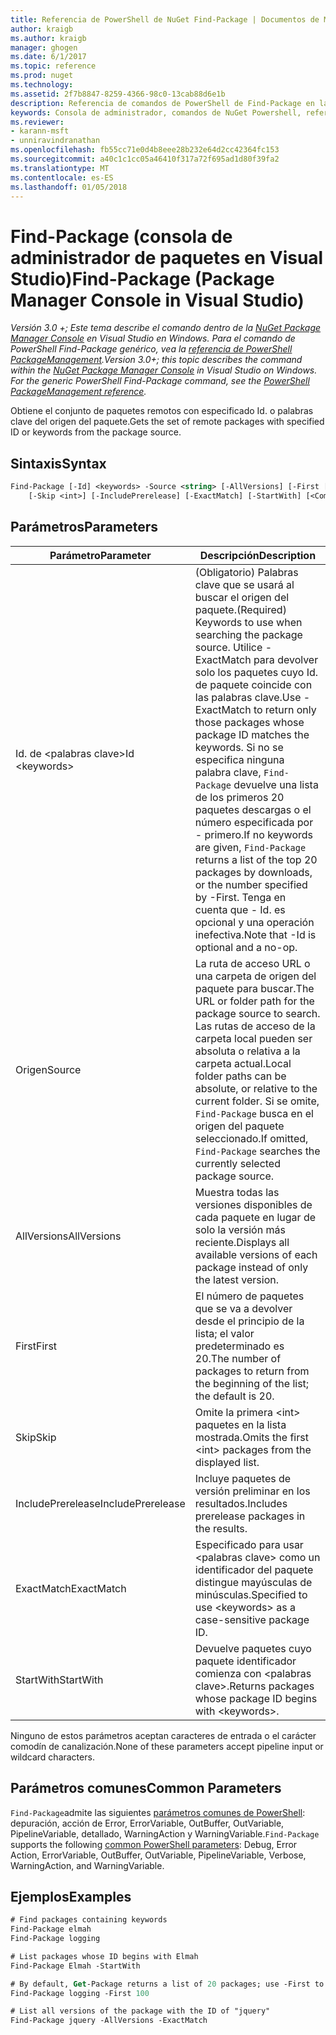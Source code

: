 ```yaml
---
title: Referencia de PowerShell de NuGet Find-Package | Documentos de Microsoft
author: kraigb
ms.author: kraigb
manager: ghogen
ms.date: 6/1/2017
ms.topic: reference
ms.prod: nuget
ms.technology: 
ms.assetid: 2f7b8847-8259-4366-98c0-13cab88d6e1b
description: Referencia de comandos de PowerShell de Find-Package en la consola de administrador de paquetes de NuGet en Visual Studio.
keywords: Consola de administrador, comandos de NuGet Powershell, referencia de NuGet Powershell, Find-Package de paquete de NuGet
ms.reviewer:
- karann-msft
- unniravindranathan
ms.openlocfilehash: fb55cc71e0d4b8eee28b232e64d2cc42364fc153
ms.sourcegitcommit: a40c1c1cc05a46410f317a72f695ad1d80f39fa2
ms.translationtype: MT
ms.contentlocale: es-ES
ms.lasthandoff: 01/05/2018
---
```

# <a name="find-package-package-manager-console-in-visual-studio"></a><span data-ttu-id="241f7-104">Find-Package (consola de administrador de paquetes en Visual Studio)</span><span class="sxs-lookup"><span data-stu-id="241f7-104">Find-Package (Package Manager Console in Visual Studio)</span></span>

<span data-ttu-id="241f7-105">*Versión 3.0 +; Este tema describe el comando dentro de la [NuGet Package Manager Console](Package-Manager-Console.md) en Visual Studio en Windows. Para el comando de PowerShell Find-Package genérico, vea la [referencia de PowerShell PackageManagement](/powershell/module/packagemanagement/?view=powershell-6).*</span><span class="sxs-lookup"><span data-stu-id="241f7-105">*Version 3.0+; this topic describes the command within the [NuGet Package Manager Console](Package-Manager-Console.md) in Visual Studio on Windows. For the generic PowerShell Find-Package command, see the [PowerShell PackageManagement reference](/powershell/module/packagemanagement/?view=powershell-6).*</span></span>

<span data-ttu-id="241f7-106">Obtiene el conjunto de paquetes remotos con especificado Id. o palabras clave del origen del paquete.</span><span class="sxs-lookup"><span data-stu-id="241f7-106">Gets the set of remote packages with specified ID or keywords from the package source.</span></span>

## <a name="syntax"></a><span data-ttu-id="241f7-107">Sintaxis</span><span class="sxs-lookup"><span data-stu-id="241f7-107">Syntax</span></span>

```ps
Find-Package [-Id] <keywords> -Source <string> [-AllVersions] [-First [<int>]]
    [-Skip <int>] [-IncludePrerelease] [-ExactMatch] [-StartWith] [<CommonParameters>]
```

## <a name="parameters"></a><span data-ttu-id="241f7-108">Parámetros</span><span class="sxs-lookup"><span data-stu-id="241f7-108">Parameters</span></span>

| <span data-ttu-id="241f7-109">Parámetro</span><span class="sxs-lookup"><span data-stu-id="241f7-109">Parameter</span></span> | <span data-ttu-id="241f7-110">Descripción</span><span class="sxs-lookup"><span data-stu-id="241f7-110">Description</span></span> |
| --- | --- |
| <span data-ttu-id="241f7-111">Id. de &lt;palabras clave&gt;</span><span class="sxs-lookup"><span data-stu-id="241f7-111">Id &lt;keywords&gt;</span></span> | <span data-ttu-id="241f7-112">(Obligatorio) Palabras clave que se usará al buscar el origen del paquete.</span><span class="sxs-lookup"><span data-stu-id="241f7-112">(Required) Keywords to use when searching the package source.</span></span> <span data-ttu-id="241f7-113">Utilice - ExactMatch para devolver solo los paquetes cuyo Id. de paquete coincide con las palabras clave.</span><span class="sxs-lookup"><span data-stu-id="241f7-113">Use -ExactMatch to return only those packages whose package ID matches the keywords.</span></span> <span data-ttu-id="241f7-114">Si no se especifica ninguna palabra clave, `Find-Package` devuelve una lista de los primeros 20 paquetes descargas o el número especificada por - primero.</span><span class="sxs-lookup"><span data-stu-id="241f7-114">If no keywords are given, `Find-Package` returns a list of the top 20 packages by downloads, or the number specified by -First.</span></span> <span data-ttu-id="241f7-115">Tenga en cuenta que - Id. es opcional y una operación inefectiva.</span><span class="sxs-lookup"><span data-stu-id="241f7-115">Note that -Id is optional and a no-op.</span></span> |
| <span data-ttu-id="241f7-116">Origen</span><span class="sxs-lookup"><span data-stu-id="241f7-116">Source</span></span> | <span data-ttu-id="241f7-117">La ruta de acceso URL o una carpeta de origen del paquete para buscar.</span><span class="sxs-lookup"><span data-stu-id="241f7-117">The URL or folder path for the package source to search.</span></span> <span data-ttu-id="241f7-118">Las rutas de acceso de la carpeta local pueden ser absoluta o relativa a la carpeta actual.</span><span class="sxs-lookup"><span data-stu-id="241f7-118">Local folder paths can be absolute, or relative to the current folder.</span></span> <span data-ttu-id="241f7-119">Si se omite, `Find-Package` busca en el origen del paquete seleccionado.</span><span class="sxs-lookup"><span data-stu-id="241f7-119">If omitted, `Find-Package` searches the currently selected package source.</span></span> |
| <span data-ttu-id="241f7-120">AllVersions</span><span class="sxs-lookup"><span data-stu-id="241f7-120">AllVersions</span></span> | <span data-ttu-id="241f7-121">Muestra todas las versiones disponibles de cada paquete en lugar de solo la versión más reciente.</span><span class="sxs-lookup"><span data-stu-id="241f7-121">Displays all available versions of each package instead of only the latest version.</span></span> |
| <span data-ttu-id="241f7-122">First</span><span class="sxs-lookup"><span data-stu-id="241f7-122">First</span></span> | <span data-ttu-id="241f7-123">El número de paquetes que se va a devolver desde el principio de la lista; el valor predeterminado es 20.</span><span class="sxs-lookup"><span data-stu-id="241f7-123">The number of packages to return from the beginning of the list; the default is 20.</span></span> |
| <span data-ttu-id="241f7-124">Skip</span><span class="sxs-lookup"><span data-stu-id="241f7-124">Skip</span></span> | <span data-ttu-id="241f7-125">Omite la primera &lt;int&gt; paquetes en la lista mostrada.</span><span class="sxs-lookup"><span data-stu-id="241f7-125">Omits the first &lt;int&gt; packages from the displayed list.</span></span>  |
| <span data-ttu-id="241f7-126">IncludePrerelease</span><span class="sxs-lookup"><span data-stu-id="241f7-126">IncludePrerelease</span></span> | <span data-ttu-id="241f7-127">Incluye paquetes de versión preliminar en los resultados.</span><span class="sxs-lookup"><span data-stu-id="241f7-127">Includes prerelease packages in the results.</span></span> |
| <span data-ttu-id="241f7-128">ExactMatch</span><span class="sxs-lookup"><span data-stu-id="241f7-128">ExactMatch</span></span> | <span data-ttu-id="241f7-129">Especificado para usar &lt;palabras clave&gt; como un identificador del paquete distingue mayúsculas de minúsculas.</span><span class="sxs-lookup"><span data-stu-id="241f7-129">Specified to use &lt;keywords&gt; as a case-sensitive package ID.</span></span> |
| <span data-ttu-id="241f7-130">StartWith</span><span class="sxs-lookup"><span data-stu-id="241f7-130">StartWith</span></span> | <span data-ttu-id="241f7-131">Devuelve paquetes cuyo paquete identificador comienza con &lt;palabras clave&gt;.</span><span class="sxs-lookup"><span data-stu-id="241f7-131">Returns packages whose package ID begins with &lt;keywords&gt;.</span></span> |

<span data-ttu-id="241f7-132">Ninguno de estos parámetros aceptan caracteres de entrada o el carácter comodín de canalización.</span><span class="sxs-lookup"><span data-stu-id="241f7-132">None of these parameters accept pipeline input or wildcard characters.</span></span>

## <a name="common-parameters"></a><span data-ttu-id="241f7-133">Parámetros comunes</span><span class="sxs-lookup"><span data-stu-id="241f7-133">Common Parameters</span></span>

<span data-ttu-id="241f7-134">`Find-Package`admite las siguientes [parámetros comunes de PowerShell](http://go.microsoft.com/fwlink/?LinkID=113216): depuración, acción de Error, ErrorVariable, OutBuffer, OutVariable, PipelineVariable, detallado, WarningAction y WarningVariable.</span><span class="sxs-lookup"><span data-stu-id="241f7-134">`Find-Package` supports the following [common PowerShell parameters](http://go.microsoft.com/fwlink/?LinkID=113216): Debug, Error Action, ErrorVariable, OutBuffer, OutVariable, PipelineVariable, Verbose, WarningAction, and WarningVariable.</span></span>

## <a name="examples"></a><span data-ttu-id="241f7-135">Ejemplos</span><span class="sxs-lookup"><span data-stu-id="241f7-135">Examples</span></span>

```ps
# Find packages containing keywords
Find-Package elmah
Find-Package logging

# List packages whose ID begins with Elmah
Find-Package Elmah -StartWith

# By default, Get-Package returns a list of 20 packages; use -First to show more
Find-Package logging -First 100

# List all versions of the package with the ID of "jquery"
Find-Package jquery -AllVersions -ExactMatch
```
